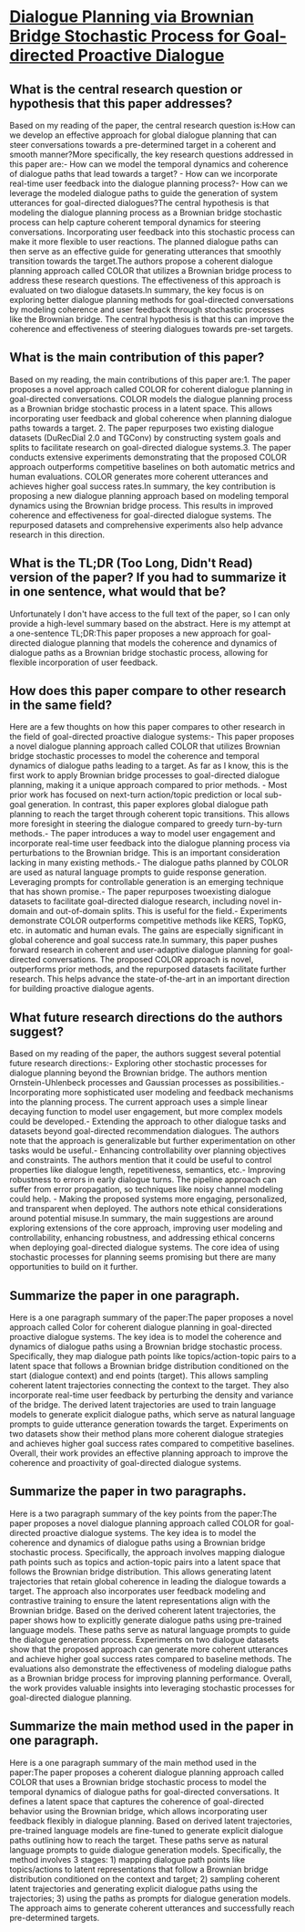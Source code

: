 # [Dialogue Planning via Brownian Bridge Stochastic Process for   Goal-directed Proactive Dialogue](https://arxiv.org/abs/2305.05290)

## What is the central research question or hypothesis that this paper addresses?

Based on my reading of the paper, the central research question is:How can we develop an effective approach for global dialogue planning that can steer conversations towards a pre-determined target in a coherent and smooth manner?More specifically, the key research questions addressed in this paper are:- How can we model the temporal dynamics and coherence of dialogue paths that lead towards a target? - How can we incorporate real-time user feedback into the dialogue planning process?- How can we leverage the modeled dialogue paths to guide the generation of system utterances for goal-directed dialogues?The central hypothesis is that modeling the dialogue planning process as a Brownian bridge stochastic process can help capture coherent temporal dynamics for steering conversations. Incorporating user feedback into this stochastic process can make it more flexible to user reactions. The planned dialogue paths can then serve as an effective guide for generating utterances that smoothly transition towards the target.The authors propose a coherent dialogue planning approach called COLOR that utilizes a Brownian bridge process to address these research questions. The effectiveness of this approach is evaluated on two dialogue datasets.In summary, the key focus is on exploring better dialogue planning methods for goal-directed conversations by modeling coherence and user feedback through stochastic processes like the Brownian bridge. The central hypothesis is that this can improve the coherence and effectiveness of steering dialogues towards pre-set targets.


## What is the main contribution of this paper?

Based on my reading, the main contributions of this paper are:1. The paper proposes a novel approach called COLOR for coherent dialogue planning in goal-directed conversations. COLOR models the dialogue planning process as a Brownian bridge stochastic process in a latent space. This allows incorporating user feedback and global coherence when planning dialogue paths towards a target. 2. The paper repurposes two existing dialogue datasets (DuRecDial 2.0 and TGConv) by constructing system goals and splits to facilitate research on goal-directed dialogue systems.3. The paper conducts extensive experiments demonstrating that the proposed COLOR approach outperforms competitive baselines on both automatic metrics and human evaluations. COLOR generates more coherent utterances and achieves higher goal success rates.In summary, the key contribution is proposing a new dialogue planning approach based on modeling temporal dynamics using the Brownian bridge process. This results in improved coherence and effectiveness for goal-directed dialogue systems. The repurposed datasets and comprehensive experiments also help advance research in this direction.


## What is the TL;DR (Too Long, Didn't Read) version of the paper? If you had to summarize it in one sentence, what would that be?

Unfortunately I don't have access to the full text of the paper, so I can only provide a high-level summary based on the abstract. Here is my attempt at a one-sentence TL;DR:This paper proposes a new approach for goal-directed dialogue planning that models the coherence and dynamics of dialogue paths as a Brownian bridge stochastic process, allowing for flexible incorporation of user feedback.


## How does this paper compare to other research in the same field?

Here are a few thoughts on how this paper compares to other research in the field of goal-directed proactive dialogue systems:- This paper proposes a novel dialogue planning approach called COLOR that utilizes Brownian bridge stochastic processes to model the coherence and temporal dynamics of dialogue paths leading to a target. As far as I know, this is the first work to apply Brownian bridge processes to goal-directed dialogue planning, making it a unique approach compared to prior methods. - Most prior work has focused on next-turn action/topic prediction or local sub-goal generation. In contrast, this paper explores global dialogue path planning to reach the target through coherent topic transitions. This allows more foresight in steering the dialogue compared to greedy turn-by-turn methods.- The paper introduces a way to model user engagement and incorporate real-time user feedback into the dialogue planning process via perturbations to the Brownian bridge. This is an important consideration lacking in many existing methods.- The dialogue paths planned by COLOR are used as natural language prompts to guide response generation. Leveraging prompts for controllable generation is an emerging technique that has shown promise.- The paper repurposes twoexisting dialogue datasets to facilitate goal-directed dialogue research, including novel in-domain and out-of-domain splits. This is useful for the field.- Experiments demonstrate COLOR outperforms competitive methods like KERS, TopKG, etc. in automatic and human evals. The gains are especially significant in global coherence and goal success rate.In summary, this paper pushes forward research in coherent and user-adaptive dialogue planning for goal-directed conversations. The proposed COLOR approach is novel, outperforms prior methods, and the repurposed datasets facilitate further research. This helps advance the state-of-the-art in an important direction for building proactive dialogue agents.


## What future research directions do the authors suggest?

Based on my reading of the paper, the authors suggest several potential future research directions:- Exploring other stochastic processes for dialogue planning beyond the Brownian bridge. The authors mention Ornstein-Uhlenbeck processes and Gaussian processes as possibilities.- Incorporating more sophisticated user modeling and feedback mechanisms into the planning process. The current approach uses a simple linear decaying function to model user engagement, but more complex models could be developed.- Extending the approach to other dialogue tasks and datasets beyond goal-directed recommendation dialogues. The authors note that the approach is generalizable but further experimentation on other tasks would be useful.- Enhancing controllability over planning objectives and constraints. The authors mention that it could be useful to control properties like dialogue length, repetitiveness, semantics, etc.- Improving robustness to errors in early dialogue turns. The pipeline approach can suffer from error propagation, so techniques like noisy channel modeling could help. - Making the proposed systems more engaging, personalized, and transparent when deployed. The authors note ethical considerations around potential misuse.In summary, the main suggestions are around exploring extensions of the core approach, improving user modeling and controllability, enhancing robustness, and addressing ethical concerns when deploying goal-directed dialogue systems. The core idea of using stochastic processes for planning seems promising but there are many opportunities to build on it further.


## Summarize the paper in one paragraph.

Here is a one paragraph summary of the paper:The paper proposes a novel approach called Color for coherent dialogue planning in goal-directed proactive dialogue systems. The key idea is to model the coherence and dynamics of dialogue paths using a Brownian bridge stochastic process. Specifically, they map dialogue path points like topics/action-topic pairs to a latent space that follows a Brownian bridge distribution conditioned on the start (dialogue context) and end points (target). This allows sampling coherent latent trajectories connecting the context to the target. They also incorporate real-time user feedback by perturbing the density and variance of the bridge. The derived latent trajectories are used to train language models to generate explicit dialogue paths, which serve as natural language prompts to guide utterance generation towards the target. Experiments on two datasets show their method plans more coherent dialogue strategies and achieves higher goal success rates compared to competitive baselines. Overall, their work provides an effective planning approach to improve the coherence and proactivity of goal-directed dialogue systems.


## Summarize the paper in two paragraphs.

Here is a two paragraph summary of the key points from the paper:The paper proposes a novel dialogue planning approach called COLOR for goal-directed proactive dialogue systems. The key idea is to model the coherence and dynamics of dialogue paths using a Brownian bridge stochastic process. Specifically, the approach involves mapping dialogue path points such as topics and action-topic pairs into a latent space that follows the Brownian bridge distribution. This allows generating latent trajectories that retain global coherence in leading the dialogue towards a target. The approach also incorporates user feedback modeling and contrastive training to ensure the latent representations align with the Brownian bridge. Based on the derived coherent latent trajectories, the paper shows how to explicitly generate dialogue paths using pre-trained language models. These paths serve as natural language prompts to guide the dialogue generation process. Experiments on two dialogue datasets show that the proposed approach can generate more coherent utterances and achieve higher goal success rates compared to baseline methods. The evaluations also demonstrate the effectiveness of modeling dialogue paths as a Brownian bridge process for improving planning performance. Overall, the work provides valuable insights into leveraging stochastic processes for goal-directed dialogue planning.


## Summarize the main method used in the paper in one paragraph.

Here is a one paragraph summary of the main method used in the paper:The paper proposes a coherent dialogue planning approach called COLOR that uses a Brownian bridge stochastic process to model the temporal dynamics of dialogue paths for goal-directed conversations. It defines a latent space that captures the coherence of goal-directed behavior using the Brownian bridge, which allows incorporating user feedback flexibly in dialogue planning. Based on derived latent trajectories, pre-trained language models are fine-tuned to generate explicit dialogue paths outlining how to reach the target. These paths serve as natural language prompts to guide dialogue generation models. Specifically, the method involves 3 stages: 1) mapping dialogue path points like topics/actions to latent representations that follow a Brownian bridge distribution conditioned on the context and target; 2) sampling coherent latent trajectories and generating explicit dialogue paths using the trajectories; 3) using the paths as prompts for dialogue generation models. The approach aims to generate coherent utterances and successfully reach pre-determined targets.
